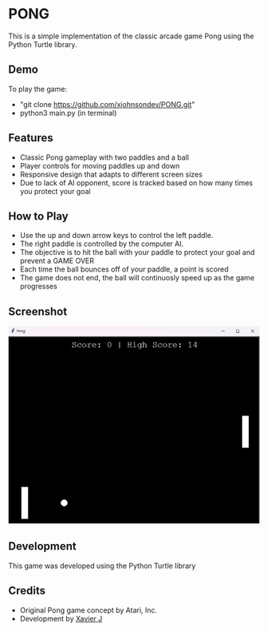 # PONG

This is a simple implementation of the classic arcade game Pong using the Python Turtle library.

## Demo

To play the game: 

- "git clone https://github.com/xjohnsondev/PONG.git"
- python3 main.py (in terminal)

## Features

- Classic Pong gameplay with two paddles and a ball
- Player controls for moving paddles up and down
- Responsive design that adapts to different screen sizes
- Due to lack of AI opponent, score is tracked based on how many times you protect your goal

## How to Play

- Use the up and down arrow keys to control the left paddle.
- The right paddle is controlled by the computer AI.
- The objective is to hit the ball with your paddle to protect your goal and prevent a GAME OVER
- Each time the ball bounces off of your paddle, a point is scored
- The game does not end, the ball will continuosly speed up as the game progresses

## Screenshot

![Screenshot](https://github.com/xjohnsondev/PONG/blob/main/pongSS.jpg)

## Development

This game was developed using the Python Turtle library

## Credits

- Original Pong game concept by Atari, Inc.
- Development by [Xavier J](https://github.com/xjohnsondev)

